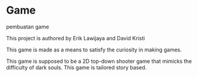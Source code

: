# Game
pembuatan game

This project is authored by Erik Lawijaya and David Kristi

This game is made as a means to satisfy the curiosity in making games.

This game is supposed to be a 2D top-down shooter game that mimicks the difficulty of dark souls. This game is tailored story based.
